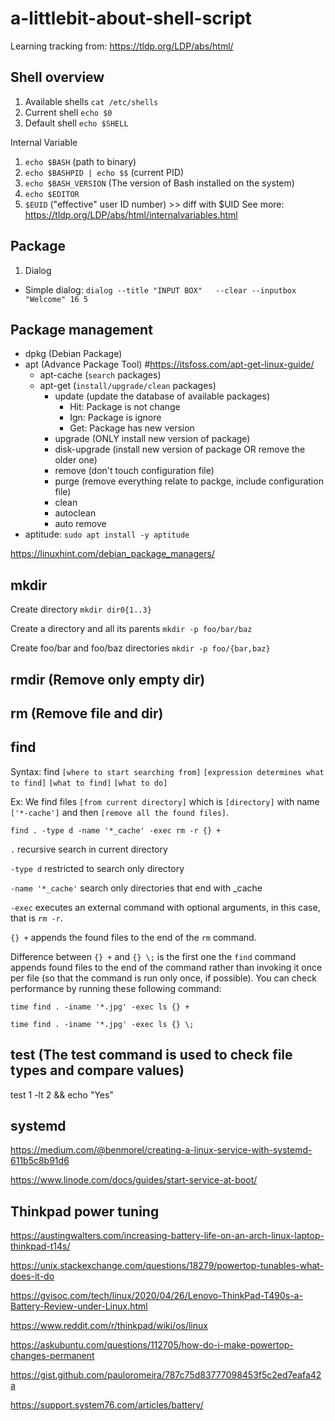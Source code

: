 # a-littlebit-about-shell-script

Learning tracking from: https://tldp.org/LDP/abs/html/

## Shell overview
1. Available shells 
`cat /etc/shells`
2. Current shell
`echo $0`
3. Default shell
`echo $SHELL`

Internal Variable
1. `echo $BASH` (path to binary)
2. `echo $BASHPID | echo $$` (current PID)
3. `echo $BASH_VERSION` (The version of Bash installed on the system)
4. `echo $EDITOR` 
5. `$EUID` ("effective" user ID number) >> diff with $UID
See more: https://tldp.org/LDP/abs/html/internalvariables.html


## Package
1. Dialog
- Simple dialog: `dialog --title "INPUT BOX"   --clear --inputbox "Welcome" 16 5`

## Package management
- dpkg (Debian Package)
- apt (Advance Package Tool) #https://itsfoss.com/apt-get-linux-guide/
  - apt-cache (`search` packages)
  - apt-get (`install/upgrade/clean` packages)
    - update (update the database of available packages)
      - Hit: Package is not change
      - Ign: Package is ignore
      - Get: Package has new version
    - upgrade (ONLY install new version of package)
    - disk-upgrade (install new version of package OR remove the older one)
    - remove (don't touch configuration file)
    - purge (remove everything relate to packge, include configuration file)
    - clean
    - autoclean
    - auto remove
- aptitude: `sudo apt install -y aptitude`

https://linuxhint.com/debian_package_managers/

## mkdir
Create directory
`mkdir dir0{1..3}`

Create a directory and all its parents
`mkdir -p foo/bar/baz`

Create foo/bar and foo/baz directories
`mkdir -p foo/{bar,baz}`

## rmdir (Remove only empty dir)
## rm (Remove file and dir)

## find

Syntax: find `[where to start searching from]` `[expression determines what to find]` `[what to find]` `[what to do]`

Ex: We find files `[from current directory]` which is `[directory]` with name `['*-cache']` and then `[remove all the found files]`.
```
find . -type d -name '*_cache' -exec rm -r {} +
```
`.`               recursive search in current directory

`-type d`         restricted to search only directory

`-name '*_cache'` search only directories that end with _cache

`-exec`           executes an external command with optional arguments, in this case, that is `rm -r`.

`{} +`            appends the found files to the end of the `rm` command.

Difference between `{} +` and `{} \;` is the first one the `find` command appends found files to the end of the command rather than invoking it once per file (so that the command is run only once, if possible). You can check performance by running these following command:

`time find . -iname '*.jpg' -exec ls {} +`

`time find . -iname '*.jpg' -exec ls {} \;`

## test (The test command is used to check file types and compare values)
test 1 -lt 2 && echo "Yes"


## systemd

https://medium.com/@benmorel/creating-a-linux-service-with-systemd-611b5c8b91d6

https://www.linode.com/docs/guides/start-service-at-boot/

## Thinkpad power tuning

https://austingwalters.com/increasing-battery-life-on-an-arch-linux-laptop-thinkpad-t14s/

https://unix.stackexchange.com/questions/18279/powertop-tunables-what-does-it-do

https://gvisoc.com/tech/linux/2020/04/26/Lenovo-ThinkPad-T490s-a-Battery-Review-under-Linux.html

https://www.reddit.com/r/thinkpad/wiki/os/linux

https://askubuntu.com/questions/112705/how-do-i-make-powertop-changes-permanent

https://gist.github.com/pauloromeira/787c75d83777098453f5c2ed7eafa42a

https://support.system76.com/articles/battery/

